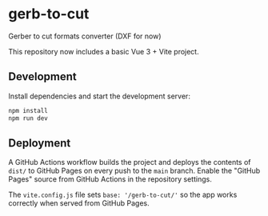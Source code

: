 # gerb-to-cut

Gerber to cut formats converter (DXF for now)

This repository now includes a basic Vue 3 + Vite project.

## Development

Install dependencies and start the development server:

```bash
npm install
npm run dev
```

## Deployment

A GitHub Actions workflow builds the project and deploys the contents of `dist/` to GitHub Pages on every push to the `main` branch. Enable the "GitHub Pages" source from GitHub Actions in the repository settings.

The `vite.config.js` file sets `base: '/gerb-to-cut/'` so the app works correctly when served from GitHub Pages.
